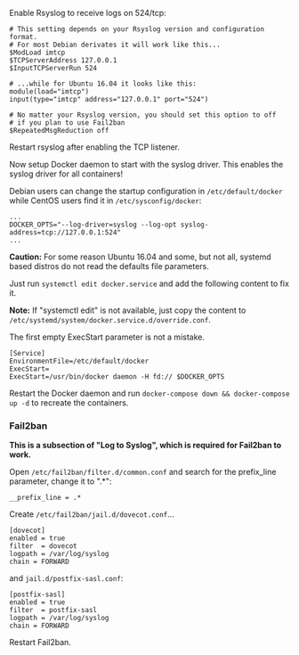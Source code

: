 Enable Rsyslog to receive logs on 524/tcp:

```
# This setting depends on your Rsyslog version and configuration format.
# For most Debian derivates it will work like this...
$ModLoad imtcp
$TCPServerAddress 127.0.0.1
$InputTCPServerRun 524

# ...while for Ubuntu 16.04 it looks like this:
module(load="imtcp")
input(type="imtcp" address="127.0.0.1" port="524")

# No matter your Rsyslog version, you should set this option to off
# if you plan to use Fail2ban
$RepeatedMsgReduction off
```

Restart rsyslog after enabling the TCP listener.

Now setup Docker daemon to start with the syslog driver.
This enables the syslog driver for all containers!

Debian users can change the startup configuration in `/etc/default/docker` while CentOS users find it in `/etc/sysconfig/docker`:
```
...
DOCKER_OPTS="--log-driver=syslog --log-opt syslog-address=tcp://127.0.0.1:524"
...
```

**Caution:** For some reason Ubuntu 16.04 and some, but not all, systemd based distros do not read the defaults file parameters.

Just run `systemctl edit docker.service` and add the following content to fix it.

**Note:** If "systemctl edit" is not available, just copy the content to `/etc/systemd/system/docker.service.d/override.conf`.

The first empty ExecStart parameter is not a mistake.

```
[Service]
EnvironmentFile=/etc/default/docker
ExecStart=
ExecStart=/usr/bin/docker daemon -H fd:// $DOCKER_OPTS
```

Restart the Docker daemon and run `docker-compose down && docker-compose up -d` to recreate the containers.

### Fail2ban

**This is a subsection of "Log to Syslog", which is required for Fail2ban to work.**

Open `/etc/fail2ban/filter.d/common.conf` and search for the prefix_line parameter, change it to ".*":

```
__prefix_line = .*
```

Create `/etc/fail2ban/jail.d/dovecot.conf`...
```
[dovecot]
enabled = true
filter  = dovecot
logpath = /var/log/syslog
chain = FORWARD
```

and `jail.d/postfix-sasl.conf`:
```
[postfix-sasl]
enabled = true
filter  = postfix-sasl
logpath = /var/log/syslog
chain = FORWARD
```

Restart Fail2ban.
